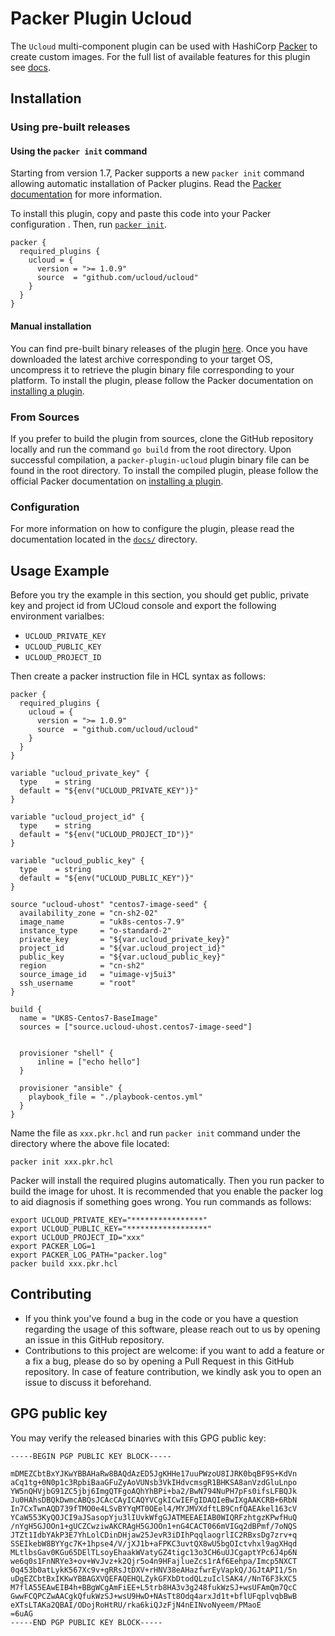 # Packer Plugin Ucloud
The `Ucloud` multi-component plugin can be used with HashiCorp
[Packer](https://www.packer.io) to create custom images. For the full list of
available features for this plugin see [docs](docs).

## Installation

### Using pre-built releases

#### Using the `packer init` command

Starting from version 1.7, Packer supports a new `packer init` command allowing
automatic installation of Packer plugins. Read the
[Packer documentation](https://www.packer.io/docs/commands/init) for more information.

To install this plugin, copy and paste this code into your Packer configuration .
Then, run [`packer init`](https://www.packer.io/docs/commands/init).

```hcl
packer {
  required_plugins {
    ucloud = {
      version = ">= 1.0.9"
      source  = "github.com/ucloud/ucloud"
    }
  }
}
```


#### Manual installation

You can find pre-built binary releases of the plugin
[here](https://github.com/ucloud/packer-plugin-ucloud/releases). Once you have
downloaded the latest archive corresponding to your target OS, uncompress it to
retrieve the plugin binary file corresponding to your platform. To install the
plugin, please follow the Packer documentation on [installing a
plugin](https://www.packer.io/docs/extending/plugins/#installing-plugins).


### From Sources

If you prefer to build the plugin from sources, clone the GitHub repository
locally and run the command `go build` from the root
directory. Upon successful compilation, a `packer-plugin-ucloud` plugin
binary file can be found in the root directory.
To install the compiled plugin, please follow the official Packer documentation
on [installing a plugin](https://www.packer.io/docs/extending/plugins/#installing-plugins).


### Configuration

For more information on how to configure the plugin, please read the
documentation located in the [`docs/`](docs) directory.

## Usage Example

Before you try the example in this section, you should get public, private key
and project id from UCloud console and export the following environment varialbes:

- `UCLOUD_PRIVATE_KEY`
- `UCLOUD_PUBLIC_KEY`
- `UCLOUD_PROJECT_ID`

Then create a packer instruction file in HCL syntax as follows:


    packer {
      required_plugins {
        ucloud = {
          version = ">= 1.0.9"
          source  = "github.com/ucloud/ucloud"
        }
      }
    }

    variable "ucloud_private_key" {
      type    = string
      default = "${env("UCLOUD_PRIVATE_KEY")}"
    }

    variable "ucloud_project_id" {
      type    = string
      default = "${env("UCLOUD_PROJECT_ID")}"
    }

    variable "ucloud_public_key" {
      type    = string
      default = "${env("UCLOUD_PUBLIC_KEY")}"
    }

    source "ucloud-uhost" "centos7-image-seed" {
      availability_zone = "cn-sh2-02"
      image_name        = "uk8s-centos-7.9"
      instance_type     = "o-standard-2"
      private_key       = "${var.ucloud_private_key}"
      project_id        = "${var.ucloud_project_id}"
      public_key        = "${var.ucloud_public_key}"
      region            = "cn-sh2"
      source_image_id   = "uimage-vj5ui3"
      ssh_username      = "root"
    }

    build {
      name = "UK8S-Centos7-BaseImage"
      sources = ["source.ucloud-uhost.centos7-image-seed"]


      provisioner "shell" {
          inline = ["echo hello"]
      }

      provisioner "ansible" {
        playbook_file = "./playbook-centos.yml"
      }
    }

Name the file as `xxx.pkr.hcl` and run `packer init` command under the
directory where the above file located:

    packer init xxx.pkr.hcl

Packer will install the required plugins automatically. Then you run packer to
build the image for uhost. It is recommended that you enable the packer log to
aid diagnosis if something goes wrong. You run commands as follows:


    export UCLOUD_PRIVATE_KEY="****************"
    export UCLOUD_PUBLIC_KEY="******************"
    export UCLOUD_PROJECT_ID="xxx"
    export PACKER_LOG=1
    export PACKER_LOG_PATH="packer.log"
    packer build xxx.pkr.hcl

## Contributing

* If you think you've found a bug in the code or you have a question regarding
  the usage of this software, please reach out to us by opening an issue in
  this GitHub repository.
* Contributions to this project are welcome: if you want to add a feature or a
  fix a bug, please do so by opening a Pull Request in this GitHub repository.
  In case of feature contribution, we kindly ask you to open an issue to
  discuss it beforehand.

## GPG public key
You may verify the released binaries with this GPG public key:

    -----BEGIN PGP PUBLIC KEY BLOCK-----

    mDMEZCbtBxYJKwYBBAHaRw8BAQdAzED5JgKHHe17uuPWzoU8IJRK0bqBF9S+KdVn
    aCq1tg+0N0p1c3RpbiBaaGFuZyAoVUNsb3VkIHdvcmsgR1BHKSA8anVzdGluLnpo
    YW5nQHVjbG91ZC5jbj6ImgQTFgoAQhYhBPi+ba2/BwN794NuPH7pFs0ifsLFBQJk
    Ju0HAhsDBQkDwmcABQsJCAcCAyICAQYVCgkICwIEFgIDAQIeBwIXgAAKCRB+6RbN
    In7CxTwnAQD739fTMO0e4LSvBYYqMT0OEel4/MYJMVXdftLB9CnfQAEAkel163cV
    YCaW553KyQOJCI9aJSasopYju3lIUvkWfgGJATMEEAEIAB0WIQRFzhtgzKPwfHuQ
    /nYgH5GJOOn1+gUCZCwziwAKCRAgH5GJOOn1+nG4CACT066mVIGq2dBPmf/7oNQS
    JTZt1IdbYAkP3E7YhLolCDinDHjaw25JevR3iDIhPqqlaogrlIC2RBxsDg7zrv+q
    SSEIkebW8BYYgc7K+1hpse4/V/jXJ1b+aFPKC3uvtQX8wU5bgOIctvhxl9agXHqd
    MLtlbsGav0KGu65DElTLsoyEhaakWVatyGZ4tigc13o3CH6uUJCgaptYPc6J4p6N
    we6q0s1FnNRYe3+ov+WvJvz+k2Qjr5o4n9HFajlueZcs1rAf6Eehpa/Imcp5NXCT
    0q453b0atLykK567Xc9v+gRRsJtDXV+rHNV38eAHazfwrEyVapkQ/JGJtAPI1/5n
    uDgEZCbtBxIKKwYBBAGXVQEFAQEHQLZykGFXbDtodQLzuIclSAK4//NnT6F3kXC5
    M7flA55EAwEIB4h+BBgWCgAmFiEE+L5trb8HA3v3g248fukWzSJ+wsUFAmQm7QcC
    GwwFCQPCZwAACgkQfukWzSJ+wsU9HwD+NAsTt8Odq4arxJd1t+bflUFqplvqbBwB
    eXTsLTAKa2QBAI/ODojRoHtRU/rka6kiQJzFjN4nEINvoNyeem/PMaoE
    =6uAG
    -----END PGP PUBLIC KEY BLOCK-----

